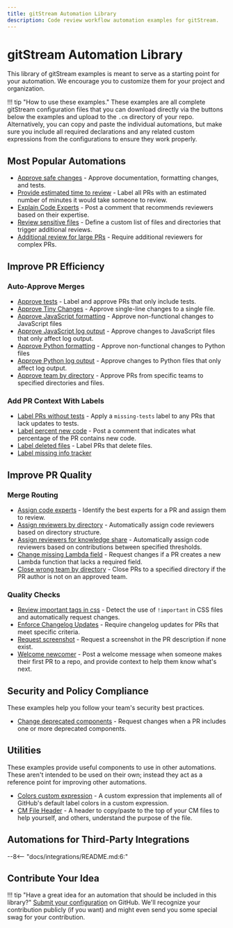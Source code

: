 ```yaml
---
title: gitStream Automation Library
description: Code review workflow automation examples for gitStream.
---
```

# gitStream Automation Library

This library of gitStream examples is meant to serve as a starting point for your automation. We encourage you to customize them for your project and organization.

!!! tip "How to use these examples."
    These examples are all complete gitStream configuration files that you can download directly via the buttons below the examples and upload to the `.cm` directory of your repo. Alternatively, you can copy and paste the individual automations, but make sure you include all required declarations and any related custom expressions from the configurations to ensure they work properly.

## Most Popular Automations

* [Approve safe changes](approve-safe-changes/README.md) - Approve documentation, formatting changes, and tests.
* [Provide estimated time to review](provide-estimated-time-to-review/README.md) - Label all PRs with an estimated number of minutes it would take someone to review.
* [Explain Code Experts](standard/explain-code-experts/README.md) - Post a comment that recommends reviewers based on their expertise. 
* [Review sensitive files](review-sensitive-files/README.md) - Define a custom list of files and directories that trigger additional reviews.
* [Additional review for large PRs](additional-review-for-large-pr/README.md) - Require additional reviewers for complex PRs.
 
## Improve PR Efficiency
### Auto-Approve Merges

* [Approve tests](approve-tests/README.md) - Label and approve PRs that only include tests.
* [Approve Tiny Changes](approve-tiny-changes/README.md) - Approve single-line changes to a single file.
* [Approve JavaScript formatting](approve-javascript-formatting-change/README.md) - Approve non-functional changes to JavaScript files 
* [Approve JavaScript log output](approve-javascript-log-output/README.md) - Approve changes to JavaScript files that only affect log output.
* [Approve Python formatting](approve-python-formatting-change/README.md) - Approve non-functional changes to Python files
* [Approve Python log output](approve-python-log-output/README.md) - Approve changes to Python files that only affect log output.
* [Approve team by directory](approve-team-by-directory/README.md) - Approve PRs from specific teams to specified directories and files.


### Add PR Context With Labels
* [Label PRs without tests](label-prs-without-tests/README.md) - Apply a `missing-tests` label to any PRs that lack updates to tests.
* [Label percent new code](percent-new-code/README.md) - Post a comment that indicates what percentage of the PR contains new code.
* [Label deleted files](label-deleted-files/README.md) - Label PRs that delete files.
* [Label missing info tracker](label-missing-info-tracker/README.md)


## Improve PR Quality
### Merge Routing

* [Assign code experts](assign-code-experts/README.md) - Identify the best experts for a PR and assign them to review.
* [Assign reviewers by directory](assign-reviewers-by-directory/README.md) - Automatically assign code reviewers based on directory structure.
* [Assign reviewers for knowledge share](standard/share-knowledge/README.md) - Automatically assign code reviewers based on contributions between specified thresholds.
* [Change missing Lambda field](change-missing-lambda-field/README.md) - Request changes if a PR creates a new Lambda function that lacks a required field.
* [Close wrong team by directory](close-wrong-team-by-directory/README.md) - Close PRs to a specified directory if the PR author is not on an approved team.

### Quality Checks
* [Review important tags in css](languages/css/review-css-important/README.md) - Detect the use of `!important` in CSS files and automatically request changes.
* [Enforce Changelog Updates](standard/review-changelog/README.md) - Require changelog updates for PRs that meet specific criteria.
* [Request screenshot](request-screenshot/README.md) - Request a screenshot in the PR description if none exist.
* [Welcome newcomer](welcome-newcomer/README.md) - Post a welcome message when someone makes their first PR to a repo, and provide context to help them know what's next.

## Security and Policy Compliance
These examples help you follow your team's security best practices.

* [Change deprecated components](change-deprecated-components/README.md) - Request changes when a PR includes one or more deprecated components.

## Utilities
These examples provide useful components to use in other automations. These aren't intended to be used on their own; instead they act as a reference point for improving other automations.

* [Colors custom expression](utilities/colors-custom-expression/README.md) - A custom expression that implements all of GitHub's default label colors in a custom expression.
* [CM File Header](utilities/cm-header/README.md) - A header to copy/paste to the top of your CM files to help yourself, and others, understand the purpose of the file.

## Automations for Third-Party Integrations
--8<-- "docs/integrations/README.md:6:"

## Contribute Your Idea

!!! tip "Have a great idea for an automation that should be included in this library?"
    [Submit your configuration](https://github.com/linear-b/gitStream/issues/new?assignees=&labels=new-example&template=new_automation_example.md&title=New+Example%3A+) on GitHub. We'll recognize your contribution publicly (if you want) and might even send you some special swag for your contribution. 

